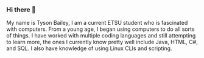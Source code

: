 ### Hi there 👋
 My name is Tyson Bailey, I am a current ETSU student who is fascinated with computers. From a young age, I began using computers to do all sorts of things. I have worked with multiple coding languages and still attempting to learn more, the ones I currently know pretty well include Java, HTML, C#, and SQL. I also have knowledge of using Linux CLIs and scripting.
<!--
**TysonBailey/TysonBailey** is a ✨ _special_ ✨ repository because its `README.md` (this file) appears on your GitHub profile.

Here are some ideas to get you started:

- 🔭 I’m currently working on ...
- 🌱 I’m currently learning ...
- 👯 I’m looking to collaborate on ...
- 🤔 I’m looking for help with ...
- 💬 Ask me about ...
- 📫 How to reach me: ...
- 😄 Pronouns: ...
- ⚡ Fun fact: ...
-->
